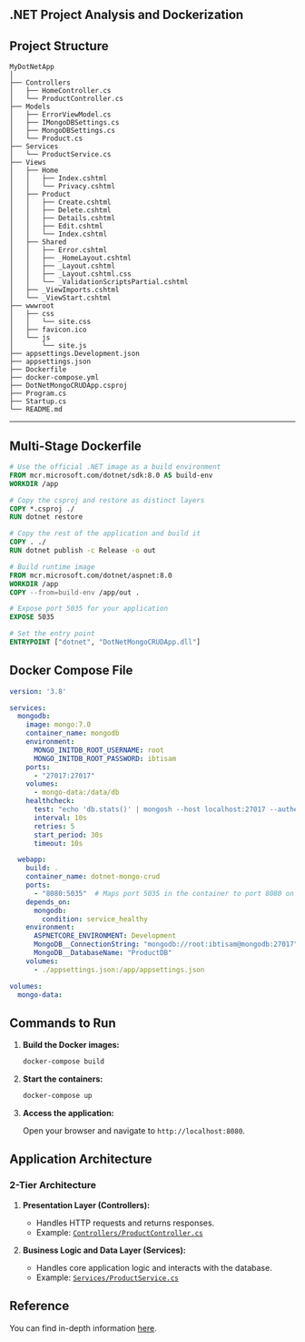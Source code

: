 ## .NET Project Analysis and Dockerization

## Project Structure

```plaintext
MyDotNetApp
│
├── Controllers
│   ├── HomeController.cs
│   └── ProductController.cs
├── Models
│   ├── ErrorViewModel.cs
│   ├── IMongoDBSettings.cs
│   ├── MongoDBSettings.cs
│   └── Product.cs
├── Services
│   └── ProductService.cs
├── Views
│   ├── Home
│   │   ├── Index.cshtml
│   │   └── Privacy.cshtml
│   ├── Product
│   │   ├── Create.cshtml
│   │   ├── Delete.cshtml
│   │   ├── Details.cshtml
│   │   ├── Edit.cshtml
│   │   └── Index.cshtml
│   ├── Shared
│   │   ├── Error.cshtml
│   │   ├── _HomeLayout.cshtml
│   │   ├── _Layout.cshtml
│   │   ├── _Layout.cshtml.css
│   │   └── _ValidationScriptsPartial.cshtml
│   ├── _ViewImports.cshtml
│   └── _ViewStart.cshtml
├── wwwroot
│   ├── css
│   │   └── site.css
│   ├── favicon.ico
│   └── js
│       └── site.js
├── appsettings.Development.json
├── appsettings.json
├── Dockerfile
├── docker-compose.yml
├── DotNetMongoCRUDApp.csproj
├── Program.cs
├── Startup.cs
└── README.md
```


---
## Multi-Stage Dockerfile

```dockerfile
# Use the official .NET image as a build environment
FROM mcr.microsoft.com/dotnet/sdk:8.0 AS build-env
WORKDIR /app

# Copy the csproj and restore as distinct layers
COPY *.csproj ./
RUN dotnet restore

# Copy the rest of the application and build it
COPY . ./
RUN dotnet publish -c Release -o out

# Build runtime image
FROM mcr.microsoft.com/dotnet/aspnet:8.0
WORKDIR /app
COPY --from=build-env /app/out .

# Expose port 5035 for your application
EXPOSE 5035

# Set the entry point
ENTRYPOINT ["dotnet", "DotNetMongoCRUDApp.dll"]
```

## Docker Compose File

```yml
version: '3.8'

services:
  mongodb:
    image: mongo:7.0
    container_name: mongodb
    environment:
      MONGO_INITDB_ROOT_USERNAME: root
      MONGO_INITDB_ROOT_PASSWORD: ibtisam
    ports:
      - "27017:27017"
    volumes:
      - mongo-data:/data/db
    healthcheck:
      test: "echo 'db.stats()' | mongosh --host localhost:27017 --authenticationDatabase admin -u root -p example || exit 1"
      interval: 10s
      retries: 5
      start_period: 30s
      timeout: 10s

  webapp:
    build: .
    container_name: dotnet-mongo-crud
    ports:
      - "8080:5035"  # Maps port 5035 in the container to port 8080 on the host
    depends_on:
      mongodb:
        condition: service_healthy
    environment:
      ASPNETCORE_ENVIRONMENT: Development
      MongoDB__ConnectionString: "mongodb://root:ibtisam@mongodb:27017"
      MongoDB__DatabaseName: "ProductDB"
    volumes:
      - ./appsettings.json:/app/appsettings.json

volumes:
  mongo-data:
```

## Commands to Run

1. **Build the Docker images:**

   ```sh
   docker-compose build
   ```

2. **Start the containers:**

   ```sh
   docker-compose up
   ```

3. **Access the application:**

   Open your browser and navigate to `http://localhost:8080`.

## Application Architecture

### 2-Tier Architecture

1. **Presentation Layer (Controllers):**
   - Handles HTTP requests and returns responses.
   - Example: [`Controllers/ProductController.cs`](Controllers/ProductController.cs )

2. **Business Logic and Data Layer (Services):**
   - Handles core application logic and interacts with the database.
   - Example: [`Services/ProductService.cs`](Services/ProductService.cs )


## Reference

You can find in-depth information [here](Dockerization.md).